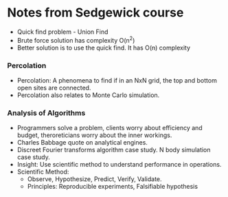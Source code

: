 # Notes from Sedgewick course

* Quick find problem - Union Find
* Brute force solution has complexity O(n<sup>2</sup>)
* Better solution is to use the quick find.  It has O(n) complexity


### Percolation
* Percolation: A phenomena to find if in an NxN grid, the top and bottom open sites are connected. 
* Percolation also relates to Monte Carlo simulation.

### Analysis of Algorithms
* Programmers solve a problem, clients worry about efficiency and budget, theroreticians worry about the inner workings.  
* Charles Babbage quote on analytical engines.
* Discreet Fourier transforms algorithm case study.  N body simulation case study.
* Insight: Use scientific method to understand performance in operations.
* Scientific Method:
    + Observe, Hypothesize, Predict, Verify, Validate.
    + Principles: Reproducible experiments, Falsifiable hypothesis
         